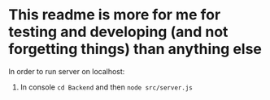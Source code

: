 # This readme is more for me for testing and developing (and not forgetting things) than anything else

In order to run server on localhost: 
1. In console `cd Backend` and then `node src/server.js`
